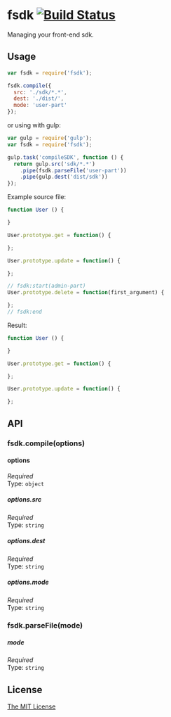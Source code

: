 # fsdk [![Build Status](https://travis-ci.org/nevech/fsdk.svg?branch=master)](https://travis-ci.org/nevech/fsdk)

Managing your front-end sdk.

## Usage

```js
var fsdk = require('fsdk');

fsdk.compile({
  src: './sdk/*.*',
  dest: './dist/',
  mode: 'user-part'
});
```

or using with gulp:

```js
var gulp = require('gulp');
var fsdk = require('fsdk');

gulp.task('compileSDK', function () {
  return gulp.src('sdk/*.*')
    .pipe(fsdk.parseFile('user-part'))
    .pipe(gulp.dest('dist/sdk'))
});
```

Example source file:

```js
function User () {

}

User.prototype.get = function() {

};

User.prototype.update = function() {

};

// fsdk:start(admin-part)
User.prototype.delete = function(first_argument) {

};
// fsdk:end
```

Result:

```js
function User () {

}

User.prototype.get = function() {

};

User.prototype.update = function() {

};
```

## API

### fsdk.compile(options)

#### options

*Required*  
Type: `object`

##### options.src
*Required*  
Type: `string`

##### options.dest
*Required*  
Type: `string`

##### options.mode
*Required*  
Type: `string`

### fsdk.parseFile(mode)

##### mode
*Required*  
Type: `string`

## License
[The MIT License](./LICENSE)
